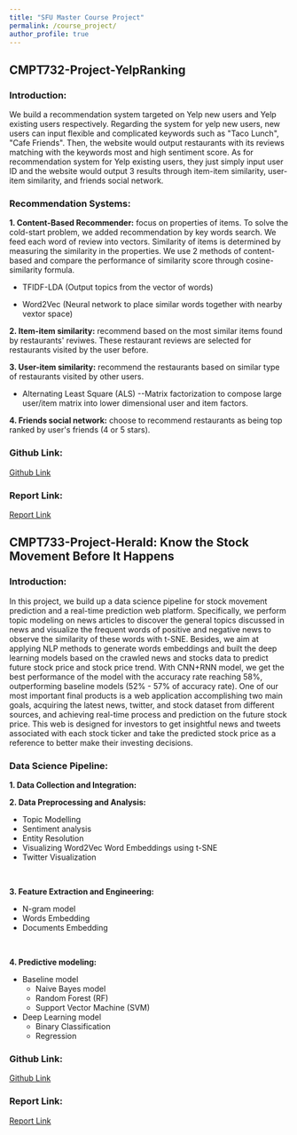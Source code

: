 ```yaml
---
title: "SFU Master Course Project"
permalink: /course_project/
author_profile: true
---
```


## CMPT732-Project-YelpRanking
### Introduction:
We build a recommendation system targeted on Yelp new users and Yelp existing users respectively. Regarding the system for yelp new users, new users can input flexible and complicated
keywords such as "Taco Lunch", "Cafe Friends". Then, the website would output restaurants with its reviews matching with the keywords most and high sentiment score.
As for recommendation system for Yelp existing users, they just simply input user ID and the website would output 3 results through item-item similarity, user-item similarity, and friends
social network.

### Recommendation Systems:
**1. Content-Based Recommender:** focus on properties of items. To solve the cold-start problem, we added recommendation by key words search. We feed each word of review into vectors.
    Similarity of items is determined by measuring the similarity in the properties. We use 2 methods of content-based and compare the performance of similarity score through cosine-similarity formula.  <br>
* TFIDF-LDA  (Output topics from the vector of words)
- Word2Vec (Neural network to place similar words together with nearby vextor space)

**2. Item-item similarity:** recommend based on the most similar items found by restaurants' reviwes. These restaurant reviews are selected for restaurants visited by the user before. <br>

**3. User-item similarity:** recommend the restaurants based on similar type of restaurants visited by other users.
* Alternating Least Square (ALS) --Matrix factorization to compose large user/item matrix into lower dimensional user and item factors.

**4. Friends social network:** choose to recommend restaurants as being top ranked by user's friends (4 or 5 stars).

### Github Link:
[Github Link](https://github.com/denisechendd/course_project/tree/master/yelp_recommend)

### Report Link:
[Report Link](https://github.com/denisechendd/course_project/blob/master/yelp_recommend/Yelp_Project_Final_Report.pdf)


## CMPT733-Project-Herald: Know the Stock Movement Before It Happens
### Introduction:
In this project, we build up a data science pipeline for stock movement prediction and a real-time prediction web platform.
Specifically, we perform topic modeling on news articles to discover the general topics discussed in news and visualize the frequent words of positive and negative news to observe the similarity of these words with t-SNE.  Besides, we aim at applying NLP methods to generate words embeddings and built the deep learning models based on the crawled news and stocks data to predict future stock price and stock price trend. With CNN+RNN model, we get the best performance of the model with the accuracy rate reaching 58%, outperforming baseline models (52% - 57% of accuracy rate). One of our most important final products is a web application accomplishing two main goals, acquiring the latest news, twitter, and stock dataset from different sources, and achieving real-time process and prediction on the future stock price. This web is designed for investors to get insightful news and tweets associated with each stock ticker and take the predicted stock price as a reference to better make their investing decisions.

### Data Science Pipeline:
**1. Data Collection and Integration:**

**2. Data Preprocessing and Analysis:**
- Topic Modelling
- Sentiment analysis
- Entity Resolution
- Visualizing Word2Vec Word Embeddings using t-SNE
- Twitter Visualization
 <br>

**3. Feature Extraction and Engineering:**
- N-gram model
- Words Embedding
- Documents Embedding
 <br>

**4. Predictive modeling:**
- Baseline model
  - Naive Bayes model
  - Random Forest (RF)
  - Support Vector Machine (SVM)
- Deep Learning model
  - Binary Classification
  - Regression

### Github Link:
[Github Link](https://github.com/denisechendd/course_project/tree/master/StockPredict)

### Report Link:
[Report Link](https://github.com/denisechendd/course_project/blob/master/StockPredict/report.pdf)
